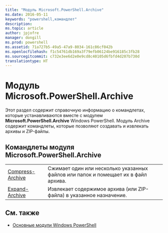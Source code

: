 ```yaml
---
title: "Модуль Microsoft.PowerShell.Archive"
ms.date: 2016-05-11
keywords: "powershell,командлет"
description: 
ms.topic: article
author: jpjofre
manager: dongill
ms.prod: powershell
ms.assetid: 71a727b5-49a5-47a9-8034-161c86cf042b
ms.openlocfilehash: f1c54761db169a3f79efb06124be916185c3fb28
ms.sourcegitcommit: c732e3ee6d2e0e9cd8c40105d6fbfd4d207b730d
translationtype: HT
---
```

# <a name="microsoftpowershellarchive-module"></a>Модуль Microsoft.PowerShell.Archive
Этот раздел содержит справочную информацию о командлетах, которые устанавливаются вместе с модулем **Microsoft.PowerShell.Archive** Windows PowerShell. Модуль Archive содержит командлеты, которые позволяют создавать и извлекать архивы и ZIP-файлы.

## <a name="microsoftpowershellarchive-cmdlets"></a>Командлеты модуля Microsoft.PowerShell.Archive

|||
|-|-|
|[Compress-Archive](http://technet.microsoft.com/library/dn841358.aspx)|Сжимает один или несколько указанных файлов или папок и помещает их в файл архива.|
|[Expand-Archive](http://technet.microsoft.com/library/dn841359.aspx)|Извлекает содержимое архива (или ZIP-файла) в указанное назначение.|

## <a name="see-also"></a>См. также
- [Основные модули Windows PowerShell](http://technet.microsoft.com/library/hh847741.aspx)

